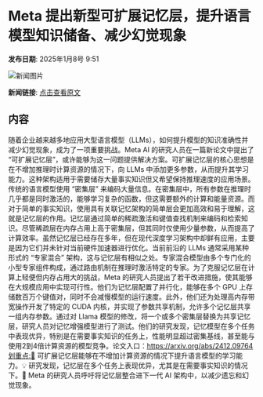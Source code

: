# Meta 提出新型可扩展记忆层，提升语言模型知识储备、减少幻觉现象

**发布日期**: 2025年1月8号 9:51

![新闻图片](https://pic.chinaz.com/picmap/202207271436142427_0.jpg)

**新闻链接**: [点击查看原文](https://www.aibase.com/zh/news/14547)

## 内容

随着企业越来越多地应用大型语言模型（LLMs），如何提升模型的知识准确性并减少幻觉现象，成为了一项重要挑战。Meta AI 的研究人员在一篇新论文中提出了 “可扩展记忆层”，或许能够为这一问题提供解决方案。可扩展记忆层的核心思想是在不增加推理时计算资源的情况下，向 LLMs 中添加更多参数，从而提升其学习能力。这种架构适用于需要储存大量事实知识但又希望保持推理速度的应用场景。传统的语言模型使用 “密集层” 来编码大量信息。在密集层中，所有参数在推理时几乎都是同时激活的，能够学习复杂的函数，但这需要额外的计算和能量资源。而对于简单的事实知识，使用具有关联记忆架构的简单层会更加高效和易于理解，这就是记忆层的作用。记忆层通过简单的稀疏激活和键值查找机制来编码和检索知识。尽管稀疏层在内存占用上高于密集层，但其同时仅使用少量参数，从而提高了计算效率。虽然记忆层已经存在多年，但在现代深度学习架构中却鲜有应用，主要是因为它们并未针对当前硬件加速器进行优化。当前前沿的 LLMs 通常采用某种形式的 “专家混合” 架构，这与记忆层有相似之处。专家混合模型由多个专门化的小型专家组件构成，通过路由机制在推理时激活特定的专家。为了克服记忆层在计算上轻便但内存占用大的挑战，Meta 的研究人员提出了若干改进措施，使其能够在大规模应用中实现可行性。他们为记忆层配置了并行化，能够在多个 GPU 上存储数百万个键值对，同时不会减慢模型的运行速度。此外，他们还为处理高内存带宽操作开发了特定的 CUDA 内核，并实现了参数共享机制，允许多个记忆层共享一组内存参数。通过对 Llama 模型的修改，将一个或多个密集层替换为共享记忆层，研究人员对记忆增强模型进行了测试。他们的研究发现，记忆模型在多个任务中表现优异，特别是在需要事实知识的任务上，性能明显超过密集基线，甚至能与使用2到4倍计算资源的模型竞争。论文入口：https://arxiv.org/abs/2412.09764划重点:🧠 可扩展记忆层能够在不增加计算资源的情况下提升语言模型的学习能力。💡 研究发现，记忆层在多个任务上表现优异，尤其是在需要事实知识的情况下。🚀 Meta 的研究人员呼吁将记忆层整合进下一代 AI 架构中，以减少遗忘和幻觉现象。
